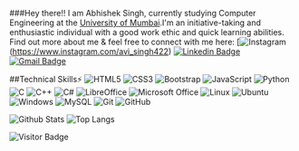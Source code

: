 ###Hey there!!
I am Abhishek Singh, currently studying Computer Engineering at the [University of Mumbai](https://mu.ac.in/).I'm an initiative-taking and enthusiastic individual with a good work ethic and quick learning abilities. Find out more about me & feel free to connect with me here:
[![Instagram](https://img.shields.io/badge/Instagram-%23E4405F.svg?style=for-the-badge&logo=Instagram&logoColor=white)
(https://www.instagram.com/avi_singh422)
[![Linkedin Badge](https://img.shields.io/badge/-LinkedIn-blue?style=flat-square&logo=Linkedin&logoColor=white&link=https://www.linkedin.com/LinkedIn/in/)](https://www.linkedin.com/in/avi-singh422)
[![Gmail Badge](https://img.shields.io/badge/-avi040202@gmail.com-c14438?style=flat-square&logo=Gmail&logoColor=white&link=mailto:avi040202@gmail.com)](mailto:avi040202@gmail.com)

##Technical Skills⚡
![HTML5](https://img.shields.io/badge/-HTML5-E34F26?style=flat-square&logo=html5&logoColor=white)
![CSS3](https://img.shields.io/badge/-CSS3-1572B6?style=flat-square&logo=css3)
![Bootstrap](https://img.shields.io/badge/-Bootstrap-563D7C?style=flat-square&logo=bootstrap)
![JavaScript](https://img.shields.io/badge/-JavaScript-black?style=flat-square&logo=javascript)
![Python](https://img.shields.io/badge/-Python-black?style=flat-square&logo=Python)
![C](https://img.shields.io/badge/c-%2300599C.svg?style=for-the-badge&logo=c&logoColor=white)
![C++](https://img.shields.io/badge/-C++-00599C?style=flat-square&logo=c)
![C#](https://img.shields.io/badge/c%23-%23239120.svg?style=for-the-badge&logo=c-sharp&logoColor=white)
![LibreOffice](https://img.shields.io/badge/LibreOffice-%2318A303?style=for-the-badge&logo=LibreOffice&logoColor=white)
![Microsoft Office](https://img.shields.io/badge/Microsoft_Office-D83B01?style=for-the-badge&logo=microsoft-office&logoColor=white)
![Linux](https://img.shields.io/badge/Linux-FCC624?style=for-the-badge&logo=linux&logoColor=black)
![Ubuntu](https://img.shields.io/badge/Ubuntu-E95420?style=for-the-badge&logo=ubuntu&logoColor=white)
![Windows](https://img.shields.io/badge/Windows-0078D6?style=for-the-badge&logo=windows&logoColor=white)
![MySQL](https://img.shields.io/badge/-MySQL-black?style=flat-square&logo=mysql)
![Git](https://img.shields.io/badge/-Git-black?style=flat-square&logo=git)
![GitHub](https://img.shields.io/badge/-GitHub-181717?style=flat-square&logo=github)

![Github Stats](https://github-readme-stats.vercel.app/api?username=Avi422&count_private=true&show_icons=true&include_all_commits=true)
![Top Langs](https://github-readme-stats.vercel.app/api/top-langs/?username=Avi422&hide=TeX&layout=compact)

![Visitor Badge](https://visitor-badge.laobi.icu/badge?page_id=114084383)
